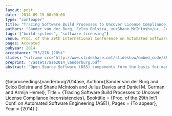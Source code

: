 ```yaml
---
layout: post
date:  2014-09-15 00:00:00
type: "confpaper"
title: "Tracing Software Build Processes to Uncover License Compliance Inconsistencies"
authors: "Sander van der Burg, Eelco Dolstra, <u>Shane McIntosh</u>, Julius Davies, Daniel M. German, and Armijn Hemel"
tags: ["build-systems", "software-licensing"]
venue: Proc. of the 29th International Conference on Automated Software Engineering (ASE)
pages: Accepted
pubyear: 2014
acceptance: "55/276 (20%)"
slides: "<iframe src='http://www.slideshare.net/slideshow/embed_code/39283036' width='476' height='400' frameborder='0' marginwidth='0' marginheight='0' scrolling='no'></iframe>"
preprint: "/assets/ase2014_vanderburg.pdf"
abstract: "Open Source Software (OSS) components form the basis for many software systems. While the use of OSS components accelerates development, client systems must comply with the license terms of the OSS components that they use. Failure to do so exposes client system distributors to possible litigation from copyright holders. Yet despite the importance of license compliance, tool support for license compliance assessment is lacking. In this paper, we propose an approach to extract and analyze the Concrete Build Dependency Graph (CBDG) of a software system by tracing system calls that occur at build-time. Through a case study of seven open source systems, we show that the extracted CBDGs: (1) accurately classify sources as included in or excluded from deliverables with 88%-100% precision and 98%-100% recall, and (2) can uncover license compliance inconsistencies in real software systems - two of which prompted code fixes in the CUPS and FFmpeg systems."
---
```

@inproceedings{vanderburg2014ase,
	Author={Sander van der Burg and Eelco Dolstra and Shane McIntosh and Julius Davies and Daniel M. German and Armijn Hemel},
	Title = {Tracing Software Build Processes to Uncover License Compliance Inconsistencies},
	Booktitle = {Proc. of the 29th Int'l Conf. on Automated Software Engineering (ASE)},
	Pages = {To appear},
	Year = {2014}
}
